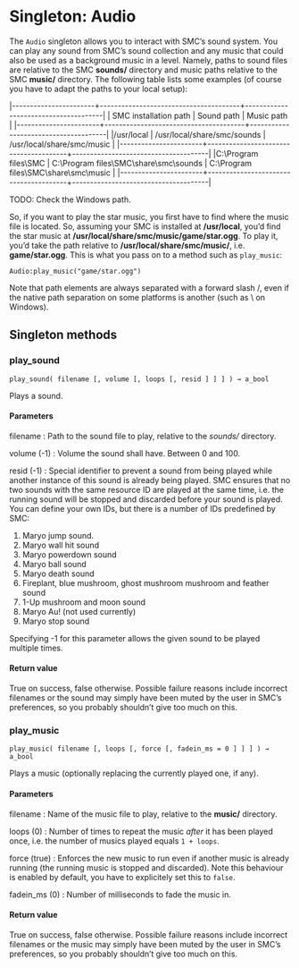 Singleton: Audio
================

The `Audio` singleton allows you to interact with SMC’s sound
system. You can play any sound from SMC’s sound collection and any
music that could also be used as a background music in a
level. Namely, paths to sound files are relative to the SMC **sounds/**
directory and music paths relative to the SMC **music/**
directory. The following table lists some examples (of course you have
to adapt the paths to your local setup):

|-----------------------+---------------------------------------+--------------------------------------|
| SMC installation path | Sound path                            | Music path                           |
|-----------------------+---------------------------------------+--------------------------------------|
|/usr/local             | /usr/local/share/smc/sounds           | /usr/local/share/smc/music           |
|-----------------------+---------------------------------------+--------------------------------------|
|C:\Program files\SMC   | C:\Program files\SMC\share\smc\sounds | C:\Program files\SMC\share\smc\music |
|-----------------------+---------------------------------------+--------------------------------------|

TODO: Check the Windows path.

So, if you want to play the star music, you first have to find where
the music file is located. So, assuming your SMC is installed at
**/usr/local**, you’d find the star music at
**/usr/local/share/smc/music/game/star.ogg**. To play it, you’d take
the path relative to **/usr/local/share/smc/music/**,
i.e. **game/star.ogg**. This is what you pass on to a method such as
`play_music`:

~~~~~~~~~~~~~~~~~~~~~~~~~~~~~~~~~~~~~~~~
Audio:play_music("game/star.ogg")
~~~~~~~~~~~~~~~~~~~~~~~~~~~~~~~~~~~~~~~~

Note that path elements are always separated with a forward slash /,
even if the native path separation on some platforms is another (such
as \ on Windows).

Singleton methods
-----------------

### play_sound ###
    play_sound( filename [, volume [, loops [, resid ] ] ] ) → a_bool

Plays a sound.

#### Parameters ####

filename
: Path to the sound file to play, relative to the *sounds/*
  directory.

volume (-1)
: Volume the sound shall have. Between 0 and 100.

resid (-1)
: Special identifier to prevent a sound from being
  played while another instance of this sound is already being
  played. SMC ensures that no two sounds with the same resource
  ID are played at the same time, i.e. the running sound will
  be stopped and discarded before your sound is played. You can
  define your own IDs, but there is a number of IDs predefined
  by SMC:

  1. Maryo jump sound.
  2. Maryo wall hit sound
  3. Maryo powerdown sound
  4. Maryo ball sound
  5. Maryo death sound
  6. Fireplant, blue mushroom, ghost mushroom mushroom and feather
     sound
  7. 1-Up mushroom and moon sound
  8. Maryo Au! (not used currently)
  9. Maryo stop sound

  Specifying -1 for this parameter allows the given sound to be played
  multiple times.

#### Return value ####

True on success, false otherwise. Possible failure reasons include
incorrect filenames or the sound may simply have been muted by
the user in SMC’s preferences, so you probably shouldn’t give
too much on this.

### play_music ###
    play_music( filename [, loops [, force [, fadein_ms = 0 ] ] ] ) → a_bool

Plays a music (optionally replacing the currently played one, if any).

#### Parameters ####

filename
: Name of the music file to play, relative to the **music/**
  directory.

loops (0)
: Number of times to repeat the music _after_ it has been played once,
  i.e. the number of musics played equals `1 + loops`.

force (true)
: Enforces the new music to run even if another music
  is already running (the running music is stopped and discarded).
  Note this behaviour is enabled by default, you have to explicitely
  set this to `false`.

fadein_ms (0)
: Number of milliseconds to fade the music in.

#### Return value ####

True on success, false otherwise. Possible failure reasons include
incorrect filenames or the music may simply have been muted by
the user in SMC’s preferences, so you probably shouldn’t give
too much on this.
